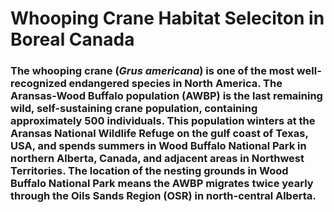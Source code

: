 # Whooping Crane Habitat Seleciton in Boreal Canada 

### The whooping crane (*Grus americana*) is one of the most well-recognized endangered species in North America. The Aransas-Wood Buffalo population (AWBP) is the last remaining wild, self-sustaining crane population, containing approximately 500 individuals. This population winters at the Aransas National Wildlife Refuge on the gulf coast of Texas, USA, and spends summers in Wood Buffalo National Park in northern Alberta, Canada, and adjacent areas in Northwest Territories. The location of the nesting grounds in Wood Buffalo National Park means the AWBP migrates twice yearly through the Oils Sands Region (OSR) in north-central Alberta. 
